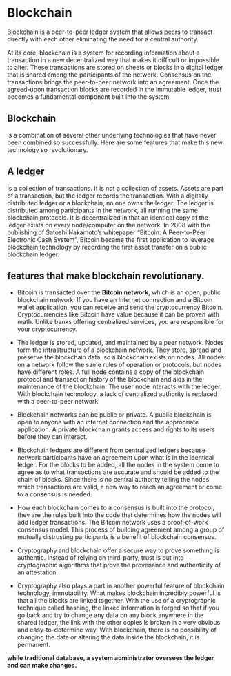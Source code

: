 # Blockchain

Blockchain is a peer-to-peer ledger system that allows peers to transact directly with each other eliminating the need for a central authority.

At its core, blockchain is a system for recording information about a transaction in a new decentralized way that makes it difficult or impossible to alter. These transactions are stored on sheets or blocks in a digital ledger that is shared among the participants of the network. Consensus on the transactions brings the peer-to-peer network into an agreement. Once the agreed-upon transaction blocks are recorded in the immutable ledger, trust becomes a fundamental component built into the system.

## Blockchain
is a combination of several other underlying technologies that have never been combined so successfully. Here are some features that make this new technology so revolutionary.

## A ledger 
is a collection of transactions. It is not a collection of assets. Assets are part of a transaction, but the ledger records the transaction. With a digitally distributed ledger or a blockchain, no one owns the ledger. The ledger is distributed among participants in the network, all running the same blockchain protocols. It is decentralized in that an identical copy of the ledger exists on every node/computer on the network. In 2008 with the publishing of Satoshi Nakamoto’s whitepaper “Bitcoin: A Peer-to-Peer Electronic Cash System”, Bitcoin became the first application to leverage blockchain technology by recording the first asset transfer on a public blockchain ledger.

## features that make blockchain revolutionary.

- Bitcoin is transacted over the **Bitcoin network**, which is an open, public blockchain network. If you have an Internet connection and a Bitcoin wallet application, you can receive and send the cryptocurrency Bitcoin. Cryptocurrencies like Bitcoin have value because it can be proven with math. Unlike banks offering centralized services, you are responsible for your cryptocurrency.

- The ledger is stored, updated, and maintained by a peer network. Nodes form the infrastructure of a blockchain network. They store, spread and preserve the blockchain data, so a blockchain exists on nodes. All nodes on a network follow the same rules of operation or protocols, but nodes have different roles. A full node contains a copy of the blockchain protocol and transaction history of the blockchain and aids in the maintenance of the blockchain. The user node interacts with the ledger. With blockchain technology, a lack of centralized authority is replaced with a peer-to-peer network.

- Blockchain networks can be public or private. A public blockchain is open to anyone with an internet connection and the appropriate application. A private blockchain grants access and rights to its users before they can interact.

- Blockchain ledgers are different from centralized ledgers because network participants have an agreement upon what is in the identical ledger. For the blocks to be added, all the nodes in the system come to agree as to what transactions are accurate and should be added to the chain of blocks. Since there is no central authority telling the nodes which transactions are valid, a new way to reach an agreement or come to a consensus is needed.

- How each blockchain comes to a consensus is built into the protocol, they are the rules built into the code that determines how the nodes will add ledger transactions. The Bitcoin network uses a proof-of-work consensus model. This process of building agreement among a group of mutually distrusting participants is a benefit of blockchain consensus.

- Cryptography and blockchain offer a secure way to prove something is authentic. Instead of relying on third-party, trust is put into cryptographic algorithms that prove the provenance and authenticity of an attestation.

- Cryptography also plays a part in another powerful feature of blockchain technology, immutability. What makes blockchain incredibly powerful is that all the blocks are linked together. With the use of a cryptographic technique called hashing, the linked information is forged so that if you go back and try to change any data on any block anywhere in the shared ledger, the link with the other copies is broken in a very obvious and easy-to-determine way. With blockchain, there is no possibility of changing the data or altering the data inside the blockchain, it is permanent.

**while traditional database, a system administrator oversees the ledger and can make changes.**